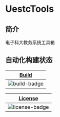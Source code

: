 # UestcTools

## 简介
电子科大教务系统工具箱

## 自动化构建状态
|[Build][build-link]|
|-------------------|
|![build-badge] |

|[License][license-link]|
|-----------------|
|![license-badge] |

[build-link]: https://jihulab.com/ambition-echo/uestctools/-/commits/main
[build-badge]: https://jihulab.com/ambition-echo/uestctools/badges/main/pipeline.svg


[license-link]: https://jihulab.com/ambition-echo/uestctools/-/blob/main/LICENSE
[license-badge]: https://img.shields.io/badge/license-GPL--3.0-yellowgreen
